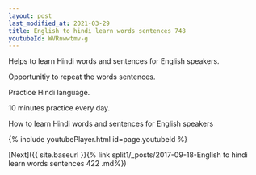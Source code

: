 ```yaml
---
layout: post
last_modified_at: 2021-03-29
title: English to hindi learn words sentences 748 
youtubeId: WVRnwwtmv-g
---
```

 
 
Helps to learn Hindi words and sentences for English speakers.

Opportunitiy to repeat the words sentences. 

Practice Hindi language. 
 
10 minutes practice every day. 
 
How to learn Hindi words and sentences for English speakers 
 
{% include youtubePlayer.html id=page.youtubeId %}
 
 
[Next]({{ site.baseurl }}{% link  split1/_posts/2017-09-18-English to hindi learn words sentences 422 .md%})
 
